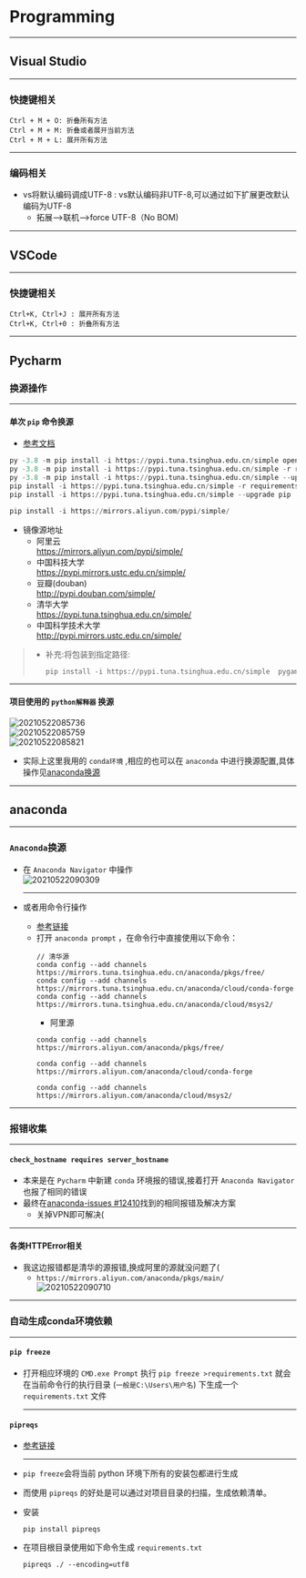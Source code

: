 <!--
 * @Author: your name
 * @Date: 2021-03-18 19:54:25
 * @LastEditTime: 2021-05-22 09:47:25
 * @LastEditors: Please set LastEditors
 * @Description: In User Settings Edit
 * @FilePath: \DailyNotes\软件相关.md
-->
# Programming

---
## Visual Studio

----
### 快捷键相关
```
Ctrl + M + O: 折叠所有方法
Ctrl + M + M: 折叠或者展开当前方法
Ctrl + M + L: 展开所有方法
```

---
### 编码相关
- vs将默认编码调成UTF-8 : vs默认编码非UTF-8,可以通过如下扩展更改默认编码为UTF-8
  - 拓展——>联机——>force UTF-8（No BOM)

----
## VSCode

---
### 快捷键相关
```
Ctrl+K, Ctrl+J : 展开所有方法
Ctrl+K, Ctrl+0 : 折叠所有方法
```

---
## Pycharm

### 换源操作

---
#### 单次 `pip` 命令换源
- [参考文档](https://github.com/winrey/EasyConnectedInChina)
```python
py -3.8 -m pip install -i https://pypi.tuna.tsinghua.edu.cn/simple opencc  
py -3.8 -m pip install -i https://pypi.tuna.tsinghua.edu.cn/simple -r requirements.txt
py -3.8 -m pip install -i https://pypi.tuna.tsinghua.edu.cn/simple --upgrade pip
pip install -i https://pypi.tuna.tsinghua.edu.cn/simple -r requirements.txt
pip install -i https://pypi.tuna.tsinghua.edu.cn/simple --upgrade pip

pip install -i https://mirrors.aliyun.com/pypi/simple/ 
```
- 镜像源地址
  - 阿里云   
    https://mirrors.aliyun.com/pypi/simple/
  - 中国科技大学  
    https://pypi.mirrors.ustc.edu.cn/simple/
  - 豆瓣(douban)  
    http://pypi.douban.com/simple/
  - 清华大学  
    https://pypi.tuna.tsinghua.edu.cn/simple/
  - 中国科学技术大学  
    http://pypi.mirrors.ustc.edu.cn/simple/   

> - 补充:将包装到指定路径:
>   ```Python
>   pip install -i https://pypi.tuna.tsinghua.edu.cn/simple  pygame --target=C:/Users/233/AppData/Local/Programs/Python/Python38/Lib/site-packages
>   ```

----
#### 项目使用的 `python解释器` 换源
![20210522085736](http:cdn.ayusummer233.top/img/20210522085736.png)    
![20210522085759](http:cdn.ayusummer233.top/img/20210522085759.png)    
![20210522085821](http:cdn.ayusummer233.top/img/20210522085821.png)   
- 实际上这里我用的 `conda环境` ,相应的也可以在 `anaconda` 中进行换源配置,具体操作见[anaconda换源](#anaconda换源)


----
## anaconda

---
### `Anaconda`换源
- 在 `Anaconda Navigator` 中操作  
  ![20210522090309](http:cdn.ayusummer233.top/img/20210522090309.png)
  
  ----
- 或者用命令行操作
  - [参考链接](https://www.cnblogs.com/yuvejxke/p/13169172.html)
  - 打开 `anaconda prompt`  ，在命令行中直接使用以下命令：
    ```
    // 清华源
    conda config --add channels https://mirrors.tuna.tsinghua.edu.cn/anaconda/pkgs/free/
    conda config --add channels https://mirrors.tuna.tsinghua.edu.cn/anaconda/cloud/conda-forge
    conda config --add channels https://mirrors.tuna.tsinghua.edu.cn/anaconda/cloud/msys2/
    ```
    - 阿里源
    ```
    conda config --add channels https://mirrors.aliyun.com/anaconda/pkgs/free/
    
    conda config --add channels https://mirrors.aliyun.com/anaconda/cloud/conda-forge
    
    conda config --add channels https://mirrors.aliyun.com/anaconda/cloud/msys2/
    ```

---
### 报错收集

----
#### `check_hostname requires server_hostname`
- 本来是在 `Pycharm` 中新建 `conda` 环境报的错误,接着打开 `Anaconda Navigator` 也报了相同的错误
- 最终在[anaconda-issues #12410](https://github.com/ContinuumIO/anaconda-issues/issues/12410)找到的相同报错及解决方案
  - 关掉VPN即可解决(

----
#### 各类HTTPError相关
- 我这边报错都是清华的源报错,换成阿里的源就没问题了(   
  - `https://mirrors.aliyun.com/anaconda/pkgs/main/`   
  ![20210522090710](http:cdn.ayusummer233.top/img/20210522090710.png)


---
### 自动生成conda环境依赖

---
#### `pip freeze`
- 打开相应环境的 `CMD.exe Prompt` 执行 `pip freeze >requirements.txt` 就会在当前命令行的执行目录 (`一般是C:\Users\用户名`) 下生成一个 `requirements.txt` 文件

  ---
#### `pipreqs`
- [参考链接](https://blog.csdn.net/weixin_45329445/article/details/108008073)

  ---
- `pip freeze`会将当前 python 环境下所有的安装包都进行生成
- 而使用 `pipreqs` 的好处是可以通过对项目目录的扫描，生成依赖清单。
- 安装
  ```
  pip install pipreqs
  ```
- 在项目根目录使用如下命令生成 `requirements.txt`
  ```
  pipreqs ./ --encoding=utf8
  ```